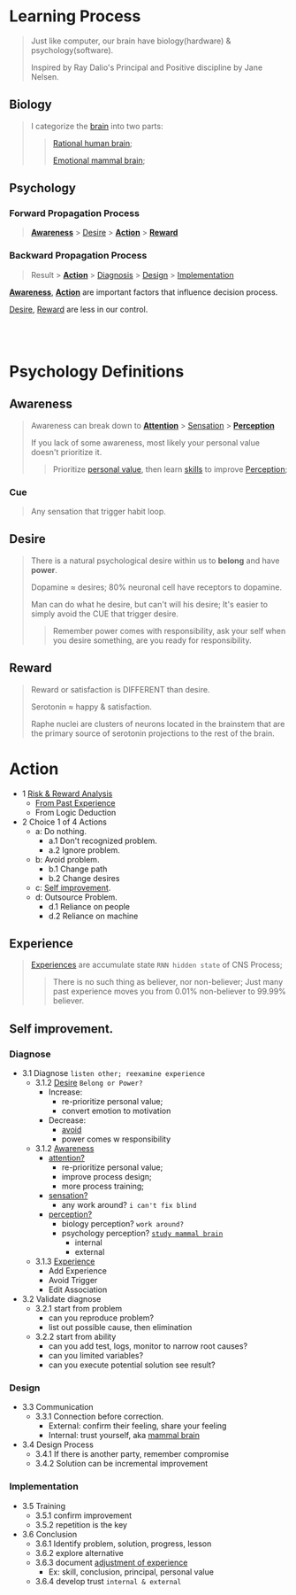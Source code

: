 # Learning Process
> Just like computer, our brain have biology(hardware) & psychology(software).
> 
> Inspired by Ray Dalio's Principal and Positive discipline by Jane Nelsen.

## Biology
> I categorize the [brain](nervous.md#brain) into two parts:
> > [Rational human brain](nervous.md#human-brain);
> >
> > [Emotional mammal brain](nervous.md#mammal-brain);


## Psychology
### Forward Propagation Process

> [**Awareness**](#awareness) > [Desire](#desire) > [**Action**](#action) > [**Reward**](#reward)


### Backward Propagation Process
> Result > [**Action**](#action) > [Diagnosis](#diagnose) > [Design](#design) > [Implementation](#implementation)

[**Awareness**](#awareness), [**Action**](#action) are important factors that influence decision process.

[Desire](#desire), [Reward](#reward) are less in our control.

</br></br>

# Psychology Definitions

## Awareness
> Awareness can break down to [**Attention**](./psychology.md#1-attention) > [Sensation](./psychology.md#2-sensation) > [**Perception**](./psychology.md#3-perception)
>
> If you lack of some awareness, most likely your personal value doesn't prioritize it.
> > Prioritize [personal value](#personal-value), then learn [skills](#skill) to improve [Perception](psychology.md#3-perception);

### Cue
> Any sensation that trigger habit loop.


## Desire
> There is a natural psychological desire within us to **belong** and have **power**.
>
> Dopamine ≈ desires; 80% neuronal cell have receptors to dopamine.
>
> Man can do what he desire, but can't will his desire; It's easier to simply avoid the CUE that trigger desire.
>
> > Remember power comes with responsibility, ask your self when you desire something, are you ready for responsibility.

## Reward
> Reward or satisfaction is DIFFERENT than desire.
>
> Serotonin ≈ happy & satisfaction.
>
> Raphe nuclei are clusters of neurons located in the brainstem that are the primary source of serotonin projections to the rest of the brain.

# Action
- 1 [Risk & Reward Analysis](experience.md#risk-reward)
  - [From Past Experience](#experience)
  - From Logic Deduction
- 2 Choice 1 of 4 Actions
  - a: Do nothing.
    - a.1 Don't recognized problem.
    - a.2 Ignore problem.
  - b: Avoid problem.
    - b.1 Change path
    - b.2 Change desires
  - c: [Self improvement](#self-improvement).
  - d: Outsource Problem.
    - d.1 Reliance on people
    - d.2 Reliance on machine

## Experience
> [Experiences](experience.md) are accumulate state `RNN hidden state` of CNS Process;
> > There is no such thing as believer, nor non-believer; Just many past experience moves you from 0.01% non-believer to 99.99% believer.

## Self improvement.
  ### Diagnose
  - 3.1 Diagnose `listen other; reexamine experience`
    - 3.1.2 [Desire](#desire) `Belong or Power?`
      - Increase:
        - re-prioritize personal value;
        - convert emotion to motivation
      - Decrease:
        - [avoid](#evaluation-2-avoid-problem)
        - power comes w responsibility
    - 3.1.2 [Awareness](#awareness)
      - [attention?](psychology.md#1-attention)
        - re-prioritize personal value;
        - improve process design;
        - more process training;
      - [sensation?](psychology.md#2-sensation)
        - any work around? `i can't fix blind`
      - [perception?](./psychology.md#3-perception)
        - biology perception? `work around?`
        - psychology perception? [`study mammal brain`](psychology.md#3-perception)
          - internal
          - external
    - 3.1.3 [Experience](psychology.md#4-experience)
      - Add Experience
      - Avoid Trigger
      - Edit Association
  - 3.2 Validate diagnose
    - 3.2.1 start from problem
      - can you reproduce problem?
      - list out possible cause, then elimination
    - 3.2.2 start from ability
      - can you add test, logs, monitor to narrow root causes?
      - can you limited variables?
      - can you execute potential solution see result?
  ### Design
  - 3.3 Communication
    - 3.3.1 Connection before correction.
      - External: confirm their feeling, share your feeling
      - Internal: trust yourself, aka [mammal brain](nervous.md#mammal-brain)
  - 3.4 Design Process
    - 3.4.1 If there is another party, remember compromise
    - 3.4.2 Solution can be incremental improvement
  ### Implementation
  - 3.5 Training
    - 3.5.1 confirm improvement
    - 3.5.2 repetition is the key
  - 3.6 Conclusion
    - 3.6.1 Identify problem, solution, progress, lesson
    - 3.6.2 explore alternative
    - 3.6.3 document [adjustment of experience](#experience)
      - Ex: skill, conclusion, principal, personal value
    - 3.6.4 develop trust `internal & external`
